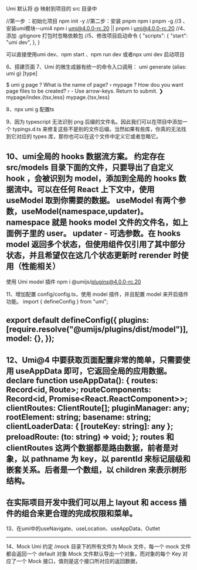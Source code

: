 <!--
 * @Author: muxi.jth 2016670689@qq.com
 * @Date: 2022-08-09 15:14:09
 * @LastEditors: muxi.jth 2016670689@qq.com
 * @LastEditTime: 2022-08-09 17:45:04
 * @FilePath: /my_umi4_course/README.md
 * @Description: 这是默认设置,请设置`customMade`, 打开koroFileHeader查看配置 进行设置: https://github.com/OBKoro1/koro1FileHeader/wiki/%E9%85%8D%E7%BD%AE
-->
Umi 默认将 @ 映射到项目的 src 目录中

//第一步 ：初始化项目
npm init -y
//第二步：安装 pnpm
npm i pnpm -g
//3 、安装umi模块--umi4
npm i umi@4.0.0-rc.20 || pnpm i umi@4.0.0-rc.20
//4、添加 .gitignore 打包时忽略依赖包
//5、修改项目启动命令
{
  "scripts": {
    "start": "umi dev",
  },
}

可以直接使用umi dev、npm start 、npm run dev 或者npx umi dev 启动项目

6、搭建页面
7、Umi 的微生成器有统一的命令入口调用：
umi generate (alias: umi g) [type]

$ umi g page
? What is the name of page? › mypage
? How dou you want page files to be created? › - Use arrow-keys. Return to submit.
❯   mypage/index.{tsx,less}
    mypage.{tsx,less}

8、npx umi g 配置ts

9、因为 typescript 无法识别 png 后缀的文件名。因此我们可以在项目中添加一个 typings.d.ts 来修复这些不是别的文件后缀。当然如果有些库，你真的无法找到它对应的 types 库，那你也可以在这个文件中定义它或者忽略它。

10、umi全局的 hooks 数据流方案。
约定存在 src/models 目录下面的文件，只要导出了自定义 hook ，会被识别为 model，添加到全局的 hooks 数据流中。可以在任何 React 上下文中，使用 useModel 取到你需要的数据。
useModel 有两个参数，useModel(namespace,updater)。
namespace 就是 hooks model 文件的文件名，如上面例子里的 user。
updater - 可选参数。在 hooks model 返回多个状态，但使用组件仅引用了其中部分状态，并且希望仅在这几个状态更新时 rerender 时使用（性能相关）
----------------------------------------
使用 Umi model 插件
npm i @umijs/plugins@4.0.0-rc.20

11、增加配置 config/config.ts，使用 model 插件，并且配置 model 来开启插件功能。
import { defineConfig } from "umi";

export default defineConfig({
  plugins: [require.resolve("@umijs/plugins/dist/model")],
  model: {},
});
----------------------------------------
12、Umi@4 中要获取页面配置非常的简单，只需要使用 useAppData 即可，它返回全局的应用数据。
declare function useAppData(): {
  routes: Record<id, Route>;
  routeComponents: Record<id, Promise<React.ReactComponent>>;
  clientRoutes: ClientRoute[];
  pluginManager: any;
  rootElement: string;
  basename: string;
  clientLoaderData: { [routeKey: string]: any };
  preloadRoute: (to: string) => void;
};
routes 和 clientRoutes 这两个数据都是路由数据，前者是对象，以 pathname 为 key，以 parentId 来标记层级和嵌套关系。后者是一个数组，以 children 来表示树形结构。
------------------------------------------
在实际项目开发中我们可以用上 layout 和 access 插件的组合来更合理的完成权限和菜单。
------------------------------------------
13、在umi中的useNavigate、useLocation、useAppData、Outlet


-------------------------------------------
14、Mock
Umi 约定 /mock 目录下的所有文件为 Mock 文件，每一个 mock 文件都会返回一个 default 对象
Mock 文件默认导出一个对象，而对象的每个 Key 对应了一个 Mock 接口，值则是这个接口所对应的返回数据，





